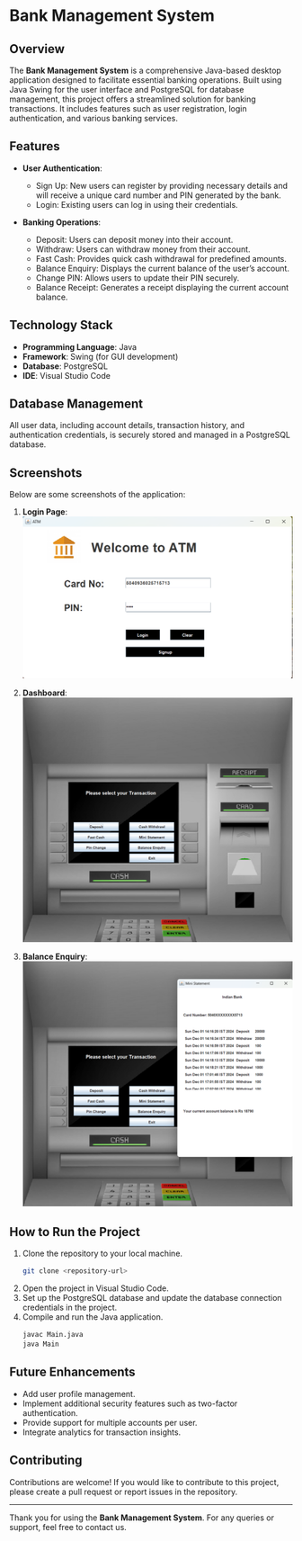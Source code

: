 # Bank Management System

## Overview
The **Bank Management System** is a comprehensive Java-based desktop application designed to facilitate essential banking operations. Built using Java Swing for the user interface and PostgreSQL for database management, this project offers a streamlined solution for banking transactions. It includes features such as user registration, login authentication, and various banking services.

## Features
- **User Authentication**:
  - Sign Up: New users can register by providing necessary details and will receive a unique card number and PIN generated by the bank.
  - Login: Existing users can log in using their credentials.

- **Banking Operations**:
  - Deposit: Users can deposit money into their account.
  - Withdraw: Users can withdraw money from their account.
  - Fast Cash: Provides quick cash withdrawal for predefined amounts.
  - Balance Enquiry: Displays the current balance of the user’s account.
  - Change PIN: Allows users to update their PIN securely.
  - Balance Receipt: Generates a receipt displaying the current account balance.

## Technology Stack
- **Programming Language**: Java
- **Framework**: Swing (for GUI development)
- **Database**: PostgreSQL
- **IDE**: Visual Studio Code

## Database Management
All user data, including account details, transaction history, and authentication credentials, is securely stored and managed in a PostgreSQL database.

## Screenshots
Below are some screenshots of the application:

1. **Login Page**:
   ![Login Page](https://raw.githubusercontent.com/bit-milind42/Bank-Management-System/refs/heads/main/BMS%20SS%201.png)

2. **Dashboard**:
   ![Dashboard](https://raw.githubusercontent.com/bit-milind42/Bank-Management-System/refs/heads/main/BMS%20SS%202.png)

3. **Balance Enquiry**:
   ![Deposit Page](https://raw.githubusercontent.com/bit-milind42/Bank-Management-System/refs/heads/main/BMS%20SS%203.png)


## How to Run the Project
1. Clone the repository to your local machine.
   ```bash
   git clone <repository-url>
   ```
2. Open the project in Visual Studio Code.
3. Set up the PostgreSQL database and update the database connection credentials in the project.
4. Compile and run the Java application.
   ```bash
   javac Main.java
   java Main
   ```

## Future Enhancements
- Add user profile management.
- Implement additional security features such as two-factor authentication.
- Provide support for multiple accounts per user.
- Integrate analytics for transaction insights.

## Contributing
Contributions are welcome! If you would like to contribute to this project, please create a pull request or report issues in the repository.

---

Thank you for using the **Bank Management System**. For any queries or support, feel free to contact us.


